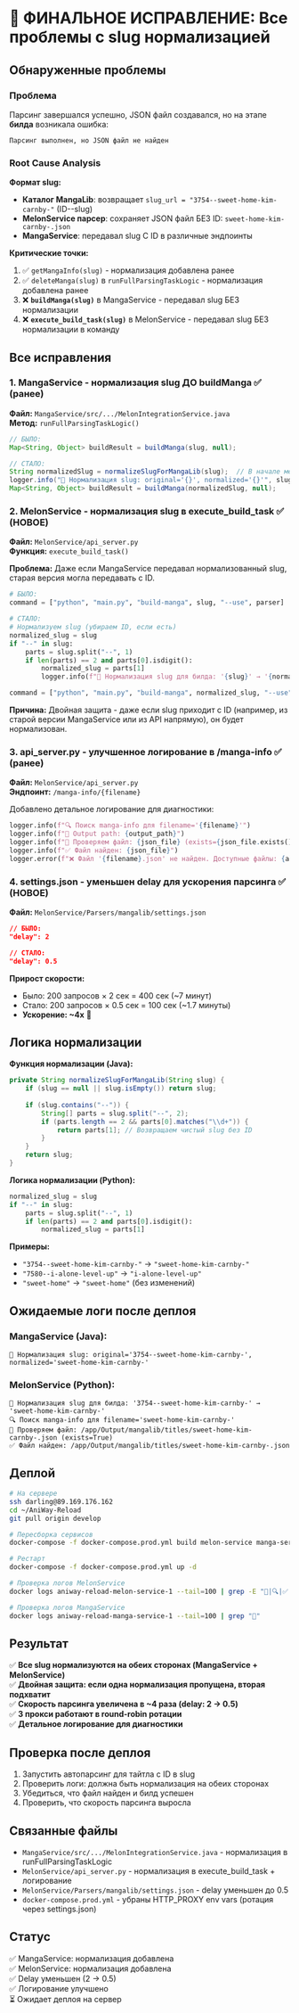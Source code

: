 # 🐛 ФИНАЛЬНОЕ ИСПРАВЛЕНИЕ: Все проблемы с slug нормализацией

## Обнаруженные проблемы

### Проблема
Парсинг завершался успешно, JSON файл создавался, но на этапе **билда** возникала ошибка:
```
Парсинг выполнен, но JSON файл не найден
```

### Root Cause Analysis

**Формат slug:**
- **Каталог MangaLib**: возвращает `slug_url = "3754--sweet-home-kim-carnby-"` (ID--slug)
- **MelonService парсер**: сохраняет JSON файл БЕЗ ID: `sweet-home-kim-carnby-.json`
- **MangaService**: передавал slug С ID в различные эндпоинты

**Критические точки:**
1. ✅ `getMangaInfo(slug)` - нормализация добавлена ранее
2. ✅ `deleteManga(slug)` в `runFullParsingTaskLogic` - нормализация добавлена ранее
3. ❌ **`buildManga(slug)`** в MangaService - передавал slug БЕЗ нормализации
4. ❌ **`execute_build_task(slug)`** в MelonService - передавал slug БЕЗ нормализации в команду

## Все исправления

### 1. MangaService - нормализация slug ДО buildManga ✅ (ранее)
**Файл:** `MangaService/src/.../MelonIntegrationService.java`  
**Метод:** `runFullParsingTaskLogic()`

```java
// БЫЛО:
Map<String, Object> buildResult = buildManga(slug, null);

// СТАЛО:
String normalizedSlug = normalizeSlugForMangaLib(slug);  // В начале метода
logger.info("🔧 Нормализация slug: original='{}', normalized='{}'", slug, normalizedSlug);
Map<String, Object> buildResult = buildManga(normalizedSlug, null);
```

### 2. MelonService - нормализация slug в execute_build_task ✅ (НОВОЕ)
**Файл:** `MelonService/api_server.py`  
**Функция:** `execute_build_task()`

**Проблема:** Даже если MangaService передавал нормализованный slug, старая версия могла передавать с ID.

```python
# БЫЛО:
command = ["python", "main.py", "build-manga", slug, "--use", parser]

# СТАЛО:
# Нормализуем slug (убираем ID, если есть)
normalized_slug = slug
if "--" in slug:
    parts = slug.split("--", 1)
    if len(parts) == 2 and parts[0].isdigit():
        normalized_slug = parts[1]
        logger.info(f"🔧 Нормализация slug для билда: '{slug}' → '{normalized_slug}'")

command = ["python", "main.py", "build-manga", normalized_slug, "--use", parser]
```

**Причина:** Двойная защита - даже если slug приходит с ID (например, из старой версии MangaService или из API напрямую), он будет нормализован.

### 3. api_server.py - улучшенное логирование в /manga-info ✅ (ранее)
**Файл:** `MelonService/api_server.py`  
**Эндпоинт:** `/manga-info/{filename}`

Добавлено детальное логирование для диагностики:
```python
logger.info(f"🔍 Поиск manga-info для filename='{filename}'")
logger.info(f"📂 Output path: {output_path}")
logger.info(f"🔎 Проверяем файл: {json_file} (exists={json_file.exists()})")
logger.info(f"✅ Файл найден: {json_file}")
logger.error(f"❌ Файл '{filename}.json' не найден. Доступные файлы: {all_files}")
```

### 4. settings.json - уменьшен delay для ускорения парсинга ✅ (НОВОЕ)
**Файл:** `MelonService/Parsers/mangalib/settings.json`

```json
// БЫЛО:
"delay": 2

// СТАЛО:
"delay": 0.5
```

**Прирост скорости:**
- Было: 200 запросов × 2 сек = 400 сек (~7 минут)
- Стало: 200 запросов × 0.5 сек = 100 сек (~1.7 минуты)
- **Ускорение: ~4x** 🚀

## Логика нормализации

**Функция нормализации (Java):**
```java
private String normalizeSlugForMangaLib(String slug) {
    if (slug == null || slug.isEmpty()) return slug;
    
    if (slug.contains("--")) {
        String[] parts = slug.split("--", 2);
        if (parts.length == 2 && parts[0].matches("\\d+")) {
            return parts[1]; // Возвращаем чистый slug без ID
        }
    }
    return slug;
}
```

**Логика нормализации (Python):**
```python
normalized_slug = slug
if "--" in slug:
    parts = slug.split("--", 1)
    if len(parts) == 2 and parts[0].isdigit():
        normalized_slug = parts[1]
```

**Примеры:**
- `"3754--sweet-home-kim-carnby-"` → `"sweet-home-kim-carnby-"`
- `"7580--i-alone-level-up"` → `"i-alone-level-up"`
- `"sweet-home"` → `"sweet-home"` (без изменений)

## Ожидаемые логи после деплоя

### MangaService (Java):
```
🔧 Нормализация slug: original='3754--sweet-home-kim-carnby-', normalized='sweet-home-kim-carnby-'
```

### MelonService (Python):
```
🔧 Нормализация slug для билда: '3754--sweet-home-kim-carnby-' → 'sweet-home-kim-carnby-'
🔍 Поиск manga-info для filename='sweet-home-kim-carnby-'
🔎 Проверяем файл: /app/Output/mangalib/titles/sweet-home-kim-carnby-.json (exists=True)
✅ Файл найден: /app/Output/mangalib/titles/sweet-home-kim-carnby-.json
```

## Деплой

```bash
# На сервере
ssh darling@89.169.176.162
cd ~/AniWay-Reload
git pull origin develop

# Пересборка сервисов
docker-compose -f docker-compose.prod.yml build melon-service manga-service

# Рестарт
docker-compose -f docker-compose.prod.yml up -d

# Проверка логов MelonService
docker logs aniway-reload-melon-service-1 --tail=100 | grep -E "🔧|🔍|✅|❌"

# Проверка логов MangaService
docker logs aniway-reload-manga-service-1 --tail=100 | grep "🔧"
```

## Результат

✅ **Все slug нормализуются на обеих сторонах (MangaService + MelonService)**  
✅ **Двойная защита: если одна нормализация пропущена, вторая подхватит**  
✅ **Скорость парсинга увеличена в ~4 раза (delay: 2 → 0.5)**  
✅ **3 прокси работают в round-robin ротации**  
✅ **Детальное логирование для диагностики**

## Проверка после деплоя

1. Запустить автопарсинг для тайтла с ID в slug
2. Проверить логи: должна быть нормализация на обеих сторонах
3. Убедиться, что файл найден и билд успешен
4. Проверить, что скорость парсинга выросла

## Связанные файлы

- `MangaService/src/.../MelonIntegrationService.java` - нормализация в runFullParsingTaskLogic
- `MelonService/api_server.py` - нормализация в execute_build_task + логирование
- `MelonService/Parsers/mangalib/settings.json` - delay уменьшен до 0.5
- `docker-compose.prod.yml` - убраны HTTP_PROXY env vars (ротация через settings.json)

## Статус
✅ MangaService: нормализация добавлена  
✅ MelonService: нормализация добавлена  
✅ Delay уменьшен (2 → 0.5)  
✅ Логирование улучшено  
⏳ Ожидает деплоя на сервер
